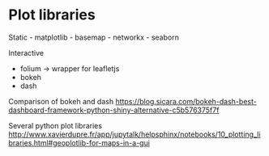 # Plot libraries

Static
	- matplotlib
	- basemap
	- networkx
	- seaborn

Interactive
- folium -> wrapper for leafletjs
- bokeh
- dash 

Comparison of bokeh and dash
https://blog.sicara.com/bokeh-dash-best-dashboard-framework-python-shiny-alternative-c5b576375f7f

Several python plot libraries
http://www.xavierdupre.fr/app/jupytalk/helpsphinx/notebooks/10_plotting_libraries.html#geoplotlib-for-maps-in-a-gui
